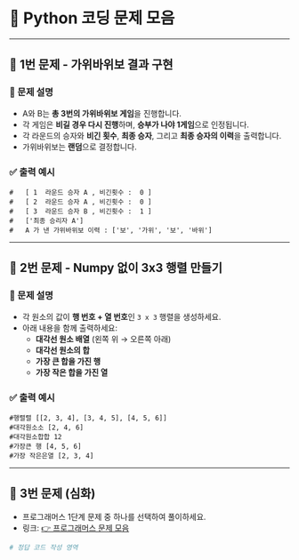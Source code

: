 # 📘 Python 코딩 문제 모음

---

## 🥇 1번 문제 - 가위바위보 결과 구현

### 📌 문제 설명

- A와 B는 **총 3번의 가위바위보 게임**을 진행합니다.
- 각 게임은 **비길 경우 다시 진행**하며, **승부가 나야 1게임**으로 인정됩니다.
- 각 라운드의 승자와 **비긴 횟수**, **최종 승자**, 그리고 **최종 승자의 이력**을 출력합니다.
- 가위바위보는 **랜덤**으로 결정합니다.

### ✅ 출력 예시
```
#   [ 1  라운드 승자 A , 비긴횟수 :  0 ]
#   [ 2  라운드 승자 A , 비긴횟수 :  0 ]
#   [ 3  라운드 승자 B , 비긴횟수 :  1 ]
#   ['최종 승리자 A']
#   A 가 낸 가위바위보 이력 : ['보', '가위', '보', '바위']
```


---

## 🥈 2번 문제 - Numpy 없이 3x3 행렬 만들기

### 📌 문제 설명

- 각 원소의 값이 **행 번호 + 열 번호**인 `3 x 3` 행렬을 생성하세요.
- 아래 내용을 함께 출력하세요:
  - **대각선 원소 배열** (왼쪽 위 → 오른쪽 아래)
  - **대각선 원소의 합**
  - **가장 큰 합을 가진 행**
  - **가장 작은 합을 가진 열**

### ✅ 출력 예시
```
#행렬렬 [[2, 3, 4], [3, 4, 5], [4, 5, 6]]
#대각원소소 [2, 4, 6]
#대각원소합합 12
#가장큰 행 [4, 5, 6]
#가장 작은은열 [2, 3, 4]
```

---

## 🥉 3번 문제 (심화)

- 프로그래머스 1단계 문제 중 하나를 선택하여 풀이하세요.
- 링크: [👉 프로그래머스 문제 모음](https://school.programmers.co.kr/learn/challenges?order=recent&levels=1&languages=python3&partIds=58464)

```python
# 정답 코드 작성 영역
